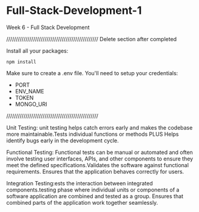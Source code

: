 # Full-Stack-Development-1
Week 6 - Full Stack Development


////////////////////////////////////////////////
Delete section after completed

Install all your packages:

```
npm install

```

Make sure to create a .env file.  You'll need to setup your credentials:

<ul>
    <li>PORT</li>
    <li>ENV_NAME</li>
    <li>TOKEN</li>
    <li>MONGO_URI</li>
</ul>

////////////////////////////////////////////////

<!--  description -->


Unit Testing: unit testing helps catch errors early and makes the codebase more maintainable.Tests individual functions or methods PLUS Helps identify bugs early in the development cycle.   

Functional Testing: Functional tests can be manual or automated and often involve testing user interfaces, APIs, and other components to ensure they meet the defined specifications.Validates the software against functional requirements.
Ensures that the application behaves correctly for users.

Integration Testing:ests the interaction between integrated components.testing phase where individual units or components of a software application are combined and tested as a group. Ensures that combined parts of the application work together seamlessly.
